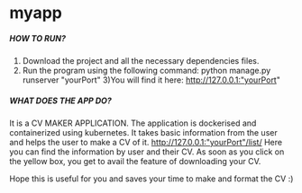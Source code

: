 # myapp
##### HOW TO RUN?
1) Download the project and all the necessary dependencies files.
2) Run the program using the following command: 
   python manage.py runserver "yourPort"
3)You will find it here: http://127.0.0.1:"yourPort"



##### WHAT DOES THE APP DO?
It is a CV MAKER APPLICATION.
The application is dockerised and containerized using kubernetes.
It takes basic information from the user and helps the user to make a CV of it.
http://127.0.0.1:"yourPort"/list/ Here you can find the information by user and their CV. 
As soon as you click on the yellow box, you get to avail the feature of downloading your CV.


Hope this is useful for you and saves your time to make and format the CV :)
